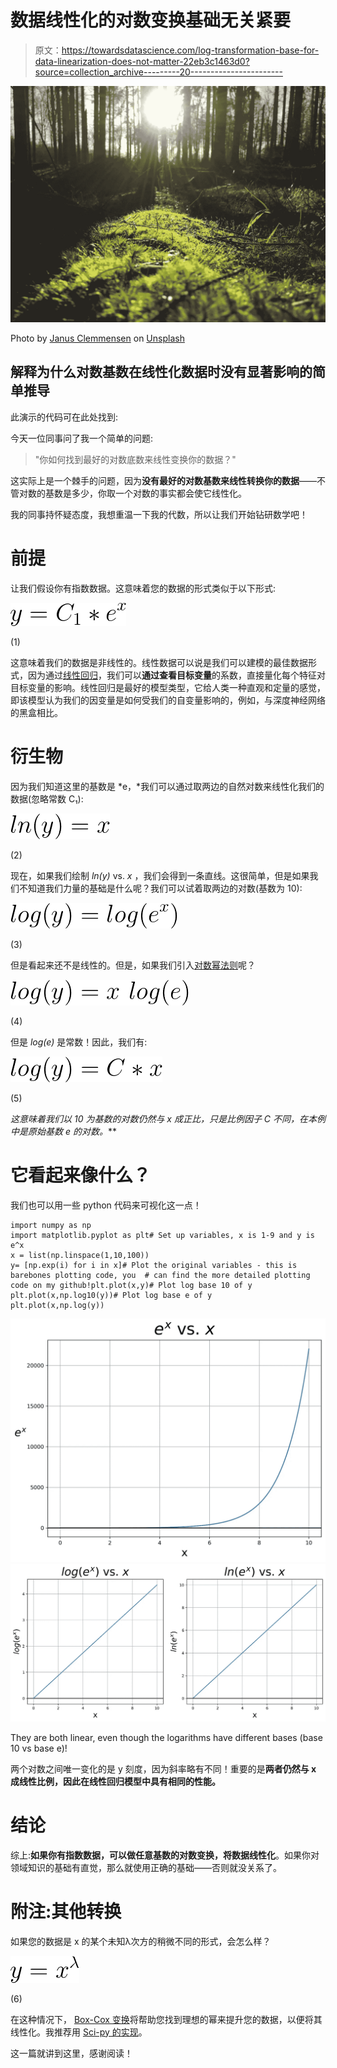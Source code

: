 # 数据线性化的对数变换基础无关紧要

> 原文：<https://towardsdatascience.com/log-transformation-base-for-data-linearization-does-not-matter-22eb3c1463d0?source=collection_archive---------20----------------------->

![](img/cafd0b6f87eef1f3fb91c93d1b779ca4.png)

Photo by [Janus Clemmensen](https://unsplash.com/@janusclemmensen?utm_source=unsplash&utm_medium=referral&utm_content=creditCopyText) on [Unsplash](https://unsplash.com/search/photos/log-tree?utm_source=unsplash&utm_medium=referral&utm_content=creditCopyText)

## 解释为什么对数基数在线性化数据时没有显著影响的简单推导

此演示的代码可在此处找到:

今天一位同事问了我一个简单的问题:

> "你如何找到最好的对数底数来线性变换你的数据？"

这实际上是一个棘手的问题，因为**没有最好的对数基数来线性转换你的数据**——不管对数的基数是多少，你取一个对数的事实都会使它线性化。

我的同事持怀疑态度，我想重温一下我的代数，所以让我们开始钻研数学吧！

# 前提

让我们假设你有指数数据。这意味着您的数据的形式类似于以下形式:

![](img/d85a8d9ff69a882ca1ebb840c42f5ada.png)

(1)

这意味着我们的数据是非线性的。线性数据可以说是我们可以建模的最佳数据形式，因为通过[线性回归](https://en.wikipedia.org/wiki/Linear_regression)，我们可以**通过查看目标变量**的系数，直接量化每个特征对目标变量的影响。线性回归是最好的模型类型，它给人类一种直观和定量的感觉，即该模型认为我们的因变量是如何受我们的自变量影响的，例如，与深度神经网络的黑盒相比。

# 衍生物

因为我们知道这里的基数是 *e，*我们可以通过取两边的自然对数来线性化我们的数据(忽略常数 C₁):

![](img/166730223c995706a7bd1114bec52c3d.png)

(2)

现在，如果我们绘制 *ln(y)* vs. *x* ，我们会得到一条直线。这很简单，但是如果我们不知道我们力量的基础是什么呢？我们可以试着取两边的对数(基数为 10):

![](img/1bca85f0e3b9b8032668bc78a883a2be.png)

(3)

但是看起来还不是线性的。但是，如果我们引入[对数幂法则](https://www.khanacademy.org/math/algebra2/exponential-and-logarithmic-functions/properties-of-logarithms/v/logarithm-of-a-power)呢？

![](img/4668ea27e271f7369a6ffa6306800068.png)

(4)

但是 *log(e)* 是常数！因此，我们有:

![](img/9e44e706b240521f53d1af685bf4aca8.png)

(5)

**这意味着我们以 10 为基数的对数仍然与 x 成正比，只是比例因子 C 不同，在本例中是原始基数 *e* 的对数*。***

# 它看起来像什么？

我们也可以用一些 python 代码来可视化这一点！

```
import numpy as np
import matplotlib.pyplot as plt# Set up variables, x is 1-9 and y is e^x
x = list(np.linspace(1,10,100))
y= [np.exp(i) for i in x]# Plot the original variables - this is barebones plotting code, you  # can find the more detailed plotting code on my github!plt.plot(x,y)# Plot log base 10 of y
plt.plot(x,np.log10(y))# Plot log base e of y
plt.plot(x,np.log(y))
```

![](img/7f020345051bdc4b39f1d21b2583a1c8.png)![](img/272410414f16e5f9fc781f44da1c4e2c.png)

They are both linear, even though the logarithms have different bases (base 10 vs base e)!

两个对数之间唯一变化的是 y 刻度，因为斜率略有不同！重要的是**两者仍然与 x 成线性比例，因此在线性回归模型中具有相同的性能。**

# 结论

综上:**如果你有指数数据，可以做任意基数的对数变换，将数据线性化**。如果你对领域知识的基础有直觉，那么就使用正确的基础——否则就没关系了。

# 附注:其他转换

如果您的数据是 x 的某个未知λ次方的稍微不同的形式，会怎么样？

![](img/5d1da8991e6a99a71369500af7de99af.png)

(6)

在这种情况下， [Box-Cox 变换](https://en.wikipedia.org/wiki/Power_transform#Box–Cox_transformation)将帮助您找到理想的幂来提升您的数据，以便将其线性化。我推荐用 [Sci-py 的实现](https://docs.scipy.org/doc/scipy/reference/generated/scipy.stats.boxcox_normmax.html#scipy.stats.boxcox_normmax)。

这一篇就讲到这里，感谢阅读！